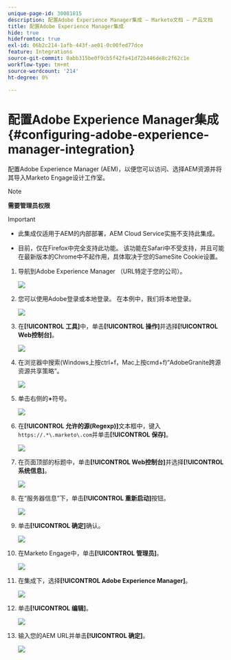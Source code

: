 ```yaml
---
unique-page-id: 30081815
description: 配置Adobe Experience Manager集成 — Marketo文档 — 产品文档
title: 配置Adobe Experience Manager集成
hide: true
hidefromtoc: true
exl-id: 06b2c214-1afb-443f-ae01-0c00fed77dce
feature: Integrations
source-git-commit: 0abb315be0f9cb5f42fa41d72b446de8c2f62c1e
workflow-type: tm+mt
source-wordcount: '214'
ht-degree: 0%

---
```


# 配置Adobe Experience Manager集成 {#configuring-adobe-experience-manager-integration}

配置Adobe Experience Manager (AEM)，以便您可以访问、选择AEM资源并将其导入Marketo Engage设计工作室。

>[!NOTE]
>
>**需要管理员权限**

>[!IMPORTANT]
>
>* 此集成仅适用于AEM的内部部署，AEM Cloud Service实施不支持此集成。
>
>* 目前，仅在Firefox中完全支持此功能。 该功能在Safari中不受支持，并且可能在最新版本的Chrome中不起作用，具体取决于您的SameSite Cookie设置。

1. 导航到Adobe Experience Manager （URL特定于您的公司）。

   ![](assets/one.png)

1. 您可以使用Adobe登录或本地登录。 在本例中，我们将本地登录。

   ![](assets/two.png)

1. 在&#x200B;**[!UICONTROL 工具]**&#x200B;中，单击&#x200B;**[!UICONTROL 操作]**&#x200B;并选择&#x200B;**[!UICONTROL Web控制台]**。

   ![](assets/2a.png)

1. 在浏览器中搜索(Windows上按ctrl+f，Mac上按cmd+f)“AdobeGranite跨源资源共享策略”。

   ![](assets/three.png)

1. 单击右侧的&#x200B;**+**&#x200B;符号。

   ![](assets/four.png)

1. 在&#x200B;**[!UICONTROL 允许的源(Regexp)]**&#x200B;文本框中，键入`https://.*\.marketo\.com`并单击&#x200B;**[!UICONTROL 保存]**。

   ![](assets/five-psd.png)

1. 在页面顶部的标题中，单击&#x200B;**[!UICONTROL Web控制台]**&#x200B;并选择&#x200B;**[!UICONTROL 系统信息]**。

   ![](assets/six.png)

1. 在“服务器信息”下，单击&#x200B;**[!UICONTROL 重新启动]**&#x200B;按钮。

   ![](assets/seven.png)

1. 单击&#x200B;**[!UICONTROL 确定]**&#x200B;确认。

   ![](assets/eight.png)

1. 在Marketo Engage中，单击&#x200B;**[!UICONTROL 管理员]**。

   ![](assets/nine.png)

1. 在集成下，选择&#x200B;**[!UICONTROL Adobe Experience Manager]**。

   ![](assets/ten.png)

1. 单击&#x200B;**[!UICONTROL 编辑]**。

   ![](assets/eleven.png)

1. 输入您的AEM URL并单击&#x200B;**[!UICONTROL 确定]**。

   ![](assets/twelve.png)
